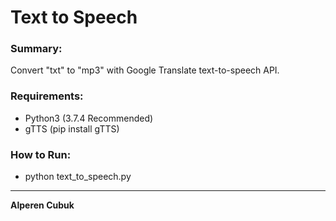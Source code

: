 # Text to Speech

### Summary:

Convert "txt" to "mp3" with Google Translate text-to-speech API.

### Requirements:

- Python3 (3.7.4 Recommended)
- gTTS (pip install gTTS)
  
### How to Run:

- python text_to_speech.py

---

**Alperen Cubuk**